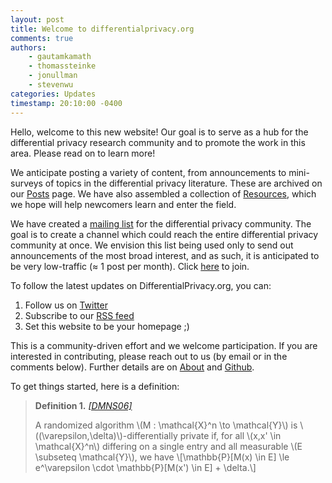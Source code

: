 ```yaml
---
layout: post
title: Welcome to differentialprivacy.org
comments: true
authors: 
    - gautamkamath
    - thomassteinke 
    - jonullman
    - stevenwu
categories: Updates
timestamp: 20:10:00 -0400
---
```


Hello, welcome to this new website! Our goal is to serve as a hub for the differential privacy research community and to promote the work in this area. Please read on to learn more!

We anticipate posting a variety of content, from announcements to mini-surveys of topics in the differential privacy literature. These are archived on our [Posts](https://differentialprivacy.org/categories/) page. 
We have also assembled a collection of [Resources](https://differentialprivacy.org/resources/), which we hope will help newcomers learn and enter the field.

We have created a [mailing list](https://groups.google.com/forum/#!forum/differential-privacy-org) for the differential privacy community. 
The goal is to create a channel which could reach the entire differential privacy community at once.
We envision this list being used only to send out announcements of the most broad interest, and as such, it is anticipated to be very low-traffic (≈ 1 post per month). 
Click [here](https://groups.google.com/forum/#!forum/differential-privacy-org/join) to join.

To follow the latest updates on DifferentialPrivacy.org, you can:
1. Follow us on [Twitter](https://twitter.com/DiffPriv)
2. Subscribe to our [RSS feed](https://differentialprivacy.org/feed.xml)
3. Set this website to be your homepage ;)

This is a community-driven effort and we welcome participation. 
If you are interested in contributing, please reach out to us (by email or in the comments below). 
Further details are on [About](https://differentialprivacy.org/about/) and [Github](https://github.com/differentialprivacy/differentialprivacy).

To get things started, here is a definition:

> **Definition 1.** [_\[DMNS06\]_](https://journalprivacyconfidentiality.org/index.php/jpc/article/view/405)
> 
> A randomized algorithm \\(M : \mathcal{X}^n \to \mathcal{Y}\\) is \\((\varepsilon,\delta)\\)-differentially private if, for all \\(x,x' \in \mathcal{X}^n\\) differing on a single entry and all measurable \\(E \subseteq \mathcal{Y}\\), we have \\[\mathbb{P}[M(x) \in E] \le e^\varepsilon \cdot \mathbb{P}[M(x') \in E]  + \delta.\\]
